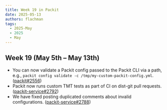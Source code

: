 ```yaml
---
title: Week 19 in Packit
date: 2025-05-13
authors: flachman
tags:
  - 2025-May
  - 2025
  - May
---
```


## Week 19 (May 5th – May 13th)

- You can now validate a Packit config passed to the Packit CLI via a path, e.g., `packit config validate -c /tmp/my-custom-packit-config.yml`. ([packit#2556](https://github.com/packit/packit/pull/2556))
- Packit now runs custom TMT tests as part of CI on dist-git pull requests. ([packit-service#2792](https://github.com/packit/packit-service/pull/2792))
- We have fixed posting duplicated comments about invalid configurations. ([packit-service#2788](https://github.com/packit/packit-service/pull/2788))
